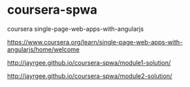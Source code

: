 # coursera-spwa
coursera single-page-web-apps-with-angularjs

https://www.coursera.org/learn/single-page-web-apps-with-angularjs/home/welcome

http://jayrgee.github.io/coursera-spwa/module1-solution/

http://jayrgee.github.io/coursera-spwa/module2-solution/
